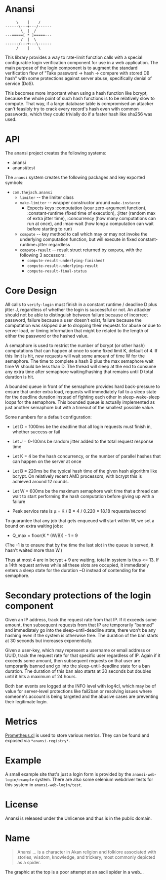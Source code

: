 # Anansi

```
     \    |    /
------\---+---/------
       \  |  /
---=====[ * ]=====---
       /  |  \
------/---+---\------
     /    |    \
```

This library provides a way to rate-limit function calls with a special configurable login verification component for use in a web application. The main purpose
of the login component is to augment the standard verification flow of "Take password -> hash -> compare with stored DB hash" with some protections against
server abuse, specifically denial of service (DoS).

This becomes more important when using a hash function like bcrypt, because the whole point of such hash functions is to be relatively slow to compute. That
way, if a large database table is compromised an attacker can't feasibly try to crack every record's hash even with common passwords, which they could trivially
do if a faster hash like sha256 was used.

# API

The anansi project creates the following systems:

* anansi
* anansi/test

The `anansi` system creates the following packages and key exported symbols:

* `com.thejach.anansi`
    * `limiter` -- the limiter class
    * `make-limiter` -- wrapper constructor around `make-instance`
        * Expects keys :computation (your zero-argument function), :constant-runtime (fixed time of execution), :jitter (random max of extra jitter time),
          :concurrency (how many computations can run at once), and :max-wait (how long a computation can wait before starting to run)
    * `compute` -- key method to call which may or may not invoke the underlying computation function, but will execute in fixed constant-runtime+jitter regardless
    * `compute-result` -- result struct returned by `compute`, with the following 3 accessors:
        * `compute-result-underlying-finished?`
        * `compute-result-underlying-result`
        * `compute-result-final-status`

# Core Design

All calls to `verify-login` must finish in a constant runtime / deadline D plus jitter J, regardless of whether the login is successful or not. An attacker should not be able to
distinguish between failure because of incorrect password, failure because a user doesn't exist, failure because the computation was skipped due to dropping
their requests for abuse or due to server load, or timing information that might be related to the length of either the password or the hashed value.

A semaphore is used to restrict the number of bcrypt (or other hash) computations that can happen at once to some fixed limit K, default of 4. If this limit is
hit, new requests will wait some amount of time W for the semaphore. The time to complete a hash B plus the max semaphore wait time W should be less than D. The
thread will sleep at the end to consume any extra time after semaphore waiting/hashing that remains until D total duration is hit.

A bounded queue in front of the semaphore provides hard back-pressure to ensure that under extra load, requests will immediately fail to a sleep state for the
deadline duration instead of fighting each other in sleep-wake-sleep loops for the semaphore. This bounded queue is actually implemented as just another
semaphore but with a timeout of the smallest possible value.

Some numbers for a default configuration:

* Let D = 1000ms be the deadline that all login requests must finish in, whether success or fail
* Let J = 0-100ms be random jitter added to the total request response time
* Let K = 4 be the hash concurrency, or the number of parallel hashes that can happen on the server at once
* Let B = 220ms be the typical hash time of the given hash algorithm like bcrypt. On relatively recent AMD processors, with bcrypt this is achieved around 12 rounds.
* Let W = 600ms be the maximum semaphore wait time that a thread can wait to start performing the hash computation before giving up with a failure

* Peak service rate is μ = K / B = 4 / 0.220 = 18.18 requests/second

To guarantee that any job that gets enqueued will start within W, we set a bound on extra waiting jobs:

* Q\_max = floor(K * (W/B)) - 1 = 9

(The -1 is to ensure that by the time the last slot in the queue is served, it hasn't waited more than W.)

Thus at most 4 are in bcrypt + 9 are waiting, total in system is thus <= 13. If a 14th request arrives while all these slots are occupied, it immediately enters
a sleep state for the duration ~D instead of contending for the semaphore.

# Secondary protections of the login component

Given an IP address, track the request rate from that IP. If it exceeds some amount, then subsequent requests from that IP are temporarily "banned" and
immediately go into the sleep-until-deadline state, there won't be any hashing even if the system is otherwise free. The duration of the ban starts at 30
seconds but increases exponentially.

Given a user-key, which may represent a username or email address or UUID, track the request rate for that specific user regardless of IP. Again if it exceeds
some amount, then subsequent requests on that user are temporarily banned and go into the sleep-until-deadline state for a ban duration. The duration of this
ban also starts at 30 seconds but doubles until it hits a maximum of 24 hours.

Both ban events are logged at the INFO level with log4cl, which may be of value for server-level protections like fail2ban or resolving issues where someone's
account is being targeted and the abusive cases are preventing their legitimate login.

# Metrics

[Prometheus.cl](https://github.com/deadtrickster/prometheus.cl) is used to store various metrics. They can be found and exposed via `*anansi-registry*`.

# Example

A small example site that's just a login form is provided by the `anansi-web-login/example` system. There are also some selenium webdriver tests for this system
in `anansi-web-login/test`.

# License

Anansi is released under the Unlicense and thus is in the public domain.

# Name

> Anansi ... is a character in Akan religion and folklore associated with stories, wisdom, knowledge, and trickery, most commonly depicted as a spider.

The graphic at the top is a poor attempt at an ascii spider in a web...
